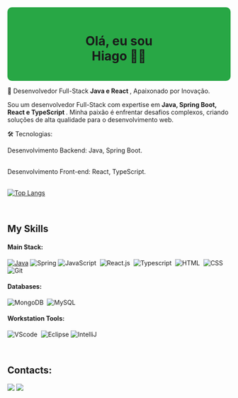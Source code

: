 <div align="center" style="background-color: #28a745; padding: 20px; border-radius: 10px;">
  <h1>Olá, eu sou <br/> Hiago 👨‍💻</h1>
</div>




🚀 Desenvolvedor Full-Stack <strong> Java e React </strong>, Apaixonado por Inovação.

Sou um desenvolvedor Full-Stack com expertise em <strong> Java, Spring Boot, React e TypeScript </strong>. Minha paixão é enfrentar desafios complexos, criando soluções de alta qualidade para o desenvolvimento web.

🛠️ Tecnologias:

Desenvolvimento Backend:  Java, Spring Boot.

</br>
Desenvolvimento Front-end:  React, TypeScript.
</br>
</br>


[![Top Langs](https://github-readme-stats.vercel.app/api/top-langs/?username=HiagoSalvador)](https://github.com/anuraghazra/github-readme-stats)




&nbsp;
&nbsp;

## My Skills

#### Main Stack:

[![Java](https://img.shields.io/badge/☕%20Java-007396?style=for-the-badge&logo=java&logoColor=white)](https://www.java.com)
![Spring](https://img.shields.io/badge/Spring-6DB33F?style=for-the-badge&logo=spring&logoColor=white&labelColor=6DB33F)
![JavaScript](https://img.shields.io/badge/JavaScript-F7DF1E?style=for-the-badge&logo=javascript&logoColor=black)&nbsp;
![React.js](https://img.shields.io/badge/React-20232A?style=for-the-badge&logo=react&logoColor=61DAFB)&nbsp;
![Typescript](https://img.shields.io/badge/TypeScript-007ACC?style=for-the-badge&logo=typescript&logoColor=white)&nbsp;
![HTML](https://img.shields.io/badge/HTML5-E34F26?style=for-the-badge&logo=html5&logoColor=white)&nbsp;
![CSS](https://img.shields.io/badge/CSS3-1572B6?style=for-the-badge&logo=css3&logoColor=white)&nbsp;
![Git](https://img.shields.io/badge/GIT-E44C30?style=for-the-badge&logo=git&logoColor=white)&nbsp;





#### Databases:

![MongoDB](https://img.shields.io/badge/MongoDB-4EA94B?style=for-the-badge&logo=mongodb&logoColor=white)&nbsp;
![MySQL](https://img.shields.io/badge/MySQL-4479A1?style=for-the-badge&logo=mysql&logoColor=white&labelColor=4479A1)

#### Workstation Tools:

![VScode](https://img.shields.io/badge/vscode-4285F4?style=for-the-badge&logo=vscode&logoColor=white)&nbsp;
![Eclipse](https://img.shields.io/badge/eclipse-2C3E50?style=for-the-badge&logo=eclipse&logoColor=white)
![IntelliJ](https://img.shields.io/badge/intellij-000000?style=for-the-badge&logo=intellij-idea&logoColor=white)


&nbsp;
&nbsp;

## Contacts:

<a href = "mailto:hiago.salvador@hotmail.com"> <img src="https://img.shields.io/badge/-Gmail-%23333?style=for-the-badge&logo=gmail&logoColor=white" target="_blank"></a>
<a href="https://www.linkedin.com/in/hiago-salvador/" target="_blank"><img src="https://img.shields.io/badge/-LinkedIn-%230077B5?style=for-the-badge&logo=linkedin&logoColor=white"  target="_blank"></a> 
